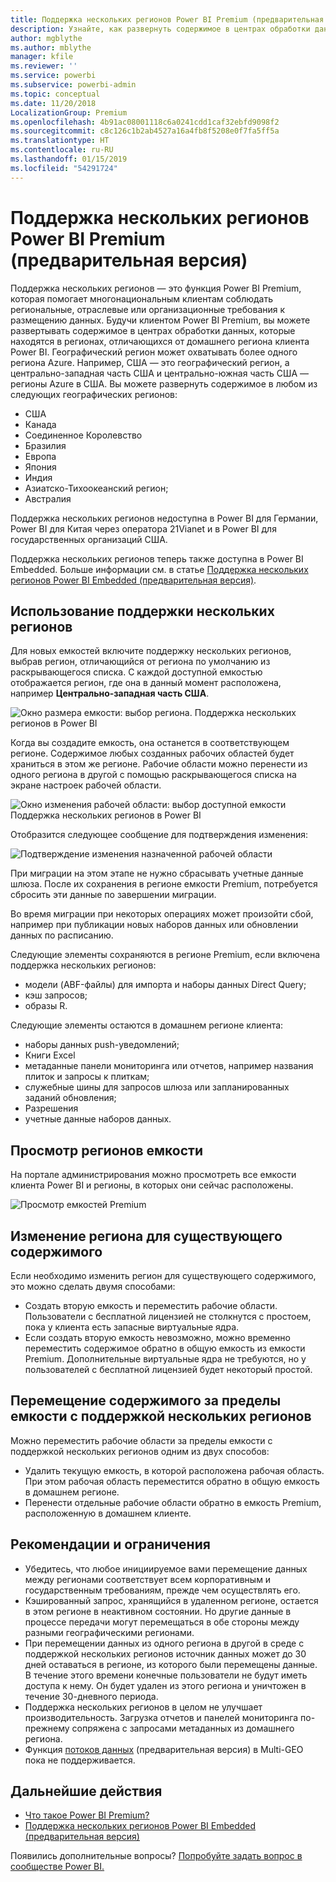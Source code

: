 ```yaml
---
title: Поддержка нескольких регионов Power BI Premium (предварительная версия)
description: Узнайте, как развернуть содержимое в центрах обработки данных в регионах, отличных от домашнего региона клиента Power BI.
author: mgblythe
ms.author: mblythe
manager: kfile
ms.reviewer: ''
ms.service: powerbi
ms.subservice: powerbi-admin
ms.topic: conceptual
ms.date: 11/20/2018
LocalizationGroup: Premium
ms.openlocfilehash: 4b91ac08001118c6a0241cdd1caf32ebfd9098f2
ms.sourcegitcommit: c8c126c1b2ab4527a16a4fb8f5208e0f7fa5ff5a
ms.translationtype: HT
ms.contentlocale: ru-RU
ms.lasthandoff: 01/15/2019
ms.locfileid: "54291724"
---
```

# <a name="multi-geo-support-for-power-bi-premium-preview"></a>Поддержка нескольких регионов Power BI Premium (предварительная версия)

Поддержка нескольких регионов — это функция Power BI Premium, которая помогает многонациональным клиентам соблюдать региональные, отраслевые или организационные требования к размещению данных. Будучи клиентом Power BI Premium, вы можете развертывать содержимое в центрах обработки данных, которые находятся в регионах, отличающихся от домашнего региона клиента Power BI. Географический регион может охватывать более одного региона Azure. Например, США — это географический регион, а центрально-западная часть США и центрально-южная часть США — регионы Azure в США. Вы можете развернуть содержимое в любом из следующих географических регионов:

- США
- Канада
- Соединенное Королевство
- Бразилия
- Европа
- Япония
- Индия
- Азиатско-Тихоокеанский регион;
- Австралия

Поддержка нескольких регионов недоступна в Power BI для Германии, Power BI для Китая через оператора 21Vianet и в Power BI для государственных организаций США.

Поддержка нескольких регионов теперь также доступна в Power BI Embedded. Больше информации см. в статье [Поддержка нескольких регионов Power BI Embedded (предварительная версия)](developer/embedded-multi-geo.md).

## <a name="using-multi-geo"></a>Использование поддержки нескольких регионов

Для новых емкостей включите поддержку нескольких регионов, выбрав регион, отличающийся от региона по умолчанию из раскрывающегося списка.  С каждой доступной емкостью отображается регион, где она в данный момент расположена, например **Центрально-западная часть США**.

![Окно размера емкости: выбор региона. Поддержка нескольких регионов в Power BI](media/service-admin-premium-multi-geo/power-bi-multi-geo-capacity-size.png)

Когда вы создадите емкость, она останется в соответствующем регионе. Содержимое любых созданных рабочих областей будет храниться в этом же регионе. Рабочие области можно перенести из одного региона в другой с помощью раскрывающегося списка на экране настроек рабочей области.

![Окно изменения рабочей области: выбор доступной емкости Поддержка нескольких регионов в Power BI](media/service-admin-premium-multi-geo/power-bi-multi-geo-edit-workspace.png)

Отобразится следующее сообщение для подтверждения изменения:

![Подтверждение изменения назначенной рабочей области](media/service-admin-premium-multi-geo/power-bi-multi-geo-change-assigned-workspace-capacity.png)

При миграции на этом этапе не нужно сбрасывать учетные данные шлюза.  После их сохранения в регионе емкости Premium, потребуется сбросить эти данные по завершении миграции.

Во время миграции при некоторых операциях может произойти сбой, например при публикации новых наборов данных или обновлении данных по расписанию.  

Следующие элементы сохраняются в регионе Premium, если включена поддержка нескольких регионов:

- модели (ABF-файлы) для импорта и наборы данных Direct Query;
- кэш запросов;
- образы R.

Следующие элементы остаются в домашнем регионе клиента:

- наборы данных рush-уведомлений;
- Книги Excel
- метаданные панели мониторинга или отчетов, например названия плиток и запросы к плиткам;
- служебные шины для запросов шлюза или запланированных заданий обновления;
- Разрешения
- учетные данные наборов данных.

## <a name="view-capacity-regions"></a>Просмотр регионов емкости

На портале администрирования можно просмотреть все емкости клиента Power BI и регионы, в которых они сейчас расположены.

![Просмотр емкостей Premium](media/service-admin-premium-multi-geo/power-bi-multi-geo-premium-capacities.png) 

## <a name="change-the-region-for-existing-content"></a>Изменение региона для существующего содержимого

Если необходимо изменить регион для существующего содержимого, это можно сделать двумя способами:

- Создать вторую емкость и переместить рабочие области. Пользователи с бесплатной лицензией не столкнутся с простоем, пока у клиента есть запасные виртуальные ядра.
- Если создать вторую емкость невозможно, можно временно переместить содержимое обратно в общую емкость из емкости Premium. Дополнительные виртуальные ядра не требуются, но у пользователей с бесплатной лицензией будет некоторый простой.

## <a name="move-content-out-of-multi-geo"></a>Перемещение содержимого за пределы емкости с поддержкой нескольких регионов  

Можно переместить рабочие области за пределы емкости с поддержкой нескольких регионов одним из двух способов:

- Удалить текущую емкость, в которой расположена рабочая область.  При этом рабочая область переместится обратно в общую емкость в домашнем регионе.
- Перенести отдельные рабочие области обратно в емкость Premium, расположенную в домашнем клиенте.

## <a name="limitations-and-considerations"></a>Рекомендации и ограничения

- Убедитесь, что любое инициируемое вами перемещение данных между регионами соответствует всем корпоративным и государственным требованиям, прежде чем осуществлять его.
- Кэшированный запрос, хранящийся в удаленном регионе, остается в этом регионе в неактивном состоянии. Но другие данные в процессе передачи могут перемещаться в обе стороны между разными географическими регионами.
- При перемещении данных из одного региона в другой в среде с поддержкой нескольких регионов источник данных может до 30 дней оставаться в регионе, из которого были перемещены данные. В течение этого времени конечные пользователи не будут иметь доступа к нему. Он будет удален из этого региона и уничтожен в течение 30-дневного периода.
- Поддержка нескольких регионов в целом не улучшает производительность. Загрузка отчетов и панелей мониторинга по-прежнему сопряжена с запросами метаданных из домашнего региона.
- Функция [потоков данных](service-dataflows-overview.md) (предварительная версия) в Multi-GEO пока не поддерживается.

## <a name="next-steps"></a>Дальнейшие действия

- [Что такое Power BI Premium?](service-premium.md)
- [Поддержка нескольких регионов Power BI Embedded (предварительная версия)](developer/embedded-multi-geo.md)

Появились дополнительные вопросы? [Попробуйте задать вопрос в сообществе Power BI.](http://community.powerbi.com/)
